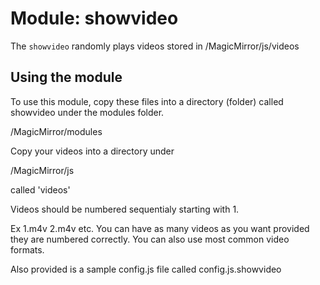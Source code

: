 # Module: showvideo
The `showvideo` randomly plays videos stored in 
/MagicMirror/js/videos


## Using the module

To use this module, copy these files into a directory (folder) called showvideo under the modules folder.

/MagicMirror/modules

Copy your videos into a directory under 

/MagicMirror/js

called 'videos' 

Videos should be numbered sequentialy starting with 1.

Ex 1.m4v 2.m4v etc. You can have as many videos as you want provided they are numbered correctly. You can also use most common video formats.

Also provided is a sample config.js file called config.js.showvideo
